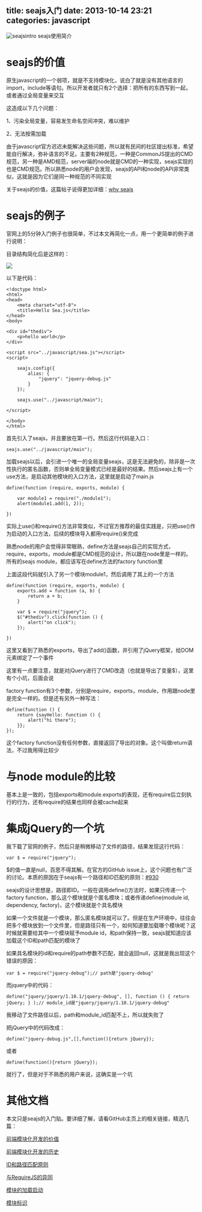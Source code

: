 title: seajs入门
date: 2013-10-14 23:21
categories: javascript 
---
![seajsintro](http://pic.kyfxbl.com/seajsintro.jpeg)
seajs使用简介
<!--more-->

# seajs的价值

原生javascript的一个弱项，就是不支持模块化，说白了就是没有其他语言的import，include等语句。所以开发者就只有2个选择：把所有的东西写到一起，或者通过全局变量来交互

这造成以下几个问题：

1、污染全局变量，容易发生命名空间冲突，难以维护

2、无法按需加载

由于javascript官方迟迟未能解决这些问题，所以就有民间的社区提出标准，希望能自行解决，弥补语言的不足。主要有2种规范，一种是CommonJS提出的CMD规范，另一种是AMD规范，server端的node就是CMD的一种实现，seajs实现的也是CMD规范。所以熟悉node的用户会发现，seajs的API和node的API非常类似，这就是因为它们是同一种规范的不同实现

关于seajs的价值，这篇帖子说得更加详细：[why seajs](http://chaoskeh.com/blog/why-seajs.html)

# seajs的例子

官网上的5分钟入门例子也很简单，不过本文再简化一点，用一个更简单的例子进行说明：

目录结构简化后是这样的：

![](http://pic.kyfxbl.com/seajse1.png)

以下是代码：

```
<!doctype html>
<html>
<head>
    <meta charset="utf-8">
    <title>Hello Sea.js</title>
</head>
<body>

<div id="thediv">
    <p>hello world</p>
</div>

<script src="../javascript/sea.js"></script>
<script>

    seajs.config({
        alias: {
            "jquery": "jquery-debug.js"
        }
    });

    seajs.use("../javascript/main");

</script>

</body>
</html>
```

首先引入了seajs，并且要放在第一行。然后这行代码是入口：

```
seajs.use("../javascript/main");
```

加载seajs以后，会引进一个唯一的全局变量seajs，这是无法避免的，除非是一次性执行的匿名函数，否则单全局变量模式已经是最好的结果。然后seajs上有一个use方法，是启动其他模块的入口方法，这里就是启动了main.js

```
define(function (require, exports, module) {

    var module1 = require("./module1");
    alert(module1.add(1, 2));

})
```
实际上use()和require()方法非常类似，不过官方推荐的最佳实践是，只把use()作为启动的入口方法，后续的模块导入都用require()来完成

熟悉node的用户会觉得非常眼熟，define方法是seajs自己的实现方式，require，exports，module都是CMD规范的设计，所以跟在node里是一样的。所有的seajs module，都应该写在define方法的factory function里

上面这段代码就引入了另一个模块module1，然后调用了其上的一个方法

```
define(function (require, exports, module) {
    exports.add = function (a, b) {
        return a + b;
    }

    var $ = require("jquery");
    $("#thediv").click(function () {
        alert("on click");
    });

})
```
这里又看到了熟悉的exports，导出了add()函数，并引用了jQuery框架，给DOM元素绑定了一个事件

这里有一点要注意，就是对jQuery进行了CMD改造（也就是导出了变量$），这里有个小坑，后面会说

factory function有3个参数，分别是require，exports，module，作用跟node里是完全一样的。但是还有另外一种写法：

```
define(function () {
    return {sayHello: function () {
        alert("hi there");
    }};
});
```
这个factory function没有任何参数，直接返回了导出的对象。这个叫做return语法，不过我用得比较少

# 与node module的比较

基本上是一致的，包括exports和module.exports的表现，还有require后立刻执行的行为，还有require的结果也同样会被cache起来

# 集成jQuery的一个坑

我下载了官网的例子，然后只是稍微移动了文件的路径，结果发现这行代码：

```
var $ = require("jquery");
```
$的值一直是null，百思不得其解。在官方的GitHub issue上，这个问题也有广泛的讨论。本质的原因在于seajs有一个路径和ID匹配的原则：[#930](https://github.com/seajs/seajs/issues/930)

seajs的设计思想是，路径即ID。一般在调用define()方法时，如果只传递一个factory function，那么这个模块就是个匿名模块；或者传递define(module id, dependency, factory)，这个模块就是个具名模块

如果一个文件就是一个模块，那么匿名模块就可以了。但是在生产环境中，往往会把多个模块放到一个文件里，但是路径只有一个，如何知道要加载哪个模块呢？这时候就需要给其中一个模块赋予module id，和path保持一致，seajs就知道应该加载这个ID和path匹配的模块了

如果具名模块的id和require的path参数不匹配，就会返回null，这就是我出现这个错误的原因：

```
var $ = require("jquery-debug");// path是"jquery-debug"
```
而jquery中的代码：

```
define("jquery/jquery/1.10.1/jquery-debug", [], function () { return jQuery; } );// module_id是"jquery/jquery/1.10.1/jquery-debug"
```

我移动了文件路径以后，path和module_id匹配不上，所以就失败了

把jQuery中的代码改成：

```
define("jquery-debug.js",[],function(){return jQuery});
```
或者
```
define(function(){return jQuery});
```
就行了，但是对于不熟悉的用户来说，这确实是一个坑

# 其他文档

本文只是seajs的入门贴。要详细了解，请看GitHub主页上的相关链接，精选几篇：

[前端模块化开发的价值](https://github.com/seajs/seajs/issues/547)

[前端模块化开发的历史](https://github.com/seajs/seajs/issues/588)

[ID和路径匹配原则](https://github.com/seajs/seajs/issues/930)

[与RequireJS的异同](https://github.com/seajs/seajs/issues/930)

[模块的加载启动](https://github.com/seajs/seajs/issues/260)

[模块标识](https://github.com/seajs/seajs/issues/258)